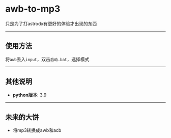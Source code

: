 # awb-to-mp3

只是为了打astrodx有更好的体验才出现的东西

---

## 使用方法

将`awb`丢入`input`，双击`启动.bat`，选择模式

---

## 其他说明
- **python版本**: 3.9

---

## 未来的大饼

- 将mp3转换成awb和acb
